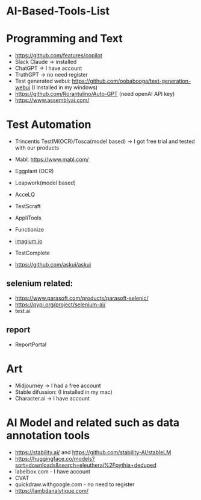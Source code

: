 # AI-Based-Tools-List
# Programming and Text 
- https://github.com/features/copilot
- Slack Claude -> installed
- ChatGPT -> I have account
- TruthGPT -> no need register
- Test generated webui: https://github.com/oobabooga/text-generation-webui (I installed in my windows)
- https://github.com/Rorantulino/Auto-GPT (need openAI API key)
- https://www.assemblyai.com/

# Test Automation
- Trincentis TestIM(OCR)/Tosca(model based)  -> I got free trial and tested with our products
- Mabl: https://www.mabl.com/
- Eggplant (OCR)
- Leapwork(model based)
- AcceLQ
- TestScraft
- AppliTools
- Functionize

- [imagium.io](https://imagium.io/)
- TestComplete
- https://github.com/askui/askui

## selenium related:
- https://www.parasoft.com/products/parasoft-selenic/
- https://pypi.org/project/selenium-ai/
- test.ai

## report
- ReportPortal

# Art
- Midjourney -> I had a free account
- Stable difussion: (I installed in my mac)
- Character.ai -> I have account


# AI Model and related such as data annotation tools
- https://stability.ai/ and https://github.com/stability-AI/stableLM
- https://huggingface.co/models?sort=downloads&search=eleutherai%2Fpythia+deduped
- labelbox.com - I have account
- CVAT
- quickdraw.withgoogle.com - no need to register
- https://lambdanalytique.com/
